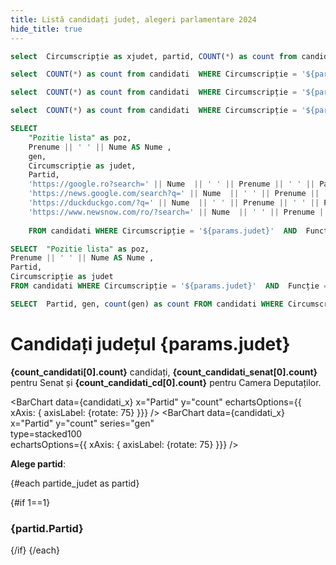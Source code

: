 ```yaml
---
title: Listă candidați județ, alegeri parlamentare 2024
hide_title: true
---
```


```sql partide_judet
select  Circumscripție as xjudet, partid, COUNT(*) as count from candidati  WHERE Circumscripție = '${params.judet}' AND partid NOT NULL GROUP BY Circumscripție, partid ORDER BY count DESC 
```

```sql count_candidati
select  COUNT(*) as count from candidati  WHERE Circumscripție = '${params.judet}'  
```

```sql count_candidati_cd
select  COUNT(*) as count from candidati  WHERE Circumscripție = '${params.judet}' AND Funcție = 'CD'
```

```sql count_candidati_senat
select  COUNT(*) as count from candidati  WHERE Circumscripție = '${params.judet}' AND Funcție = 'S'
```

```sql candidati_senat
SELECT  
    "Pozitie lista" as poz, 
    Prenume || ' ' || Nume AS Nume , 
    gen, 
    Circumscripție as judet,
    Partid,
    'https://google.ro?search=' || Nume  || ' ' || Prenume || ' ' || Partid || ' Senat'  AS G, 
    'https://news.google.com/search?q=' || Nume  || ' ' || Prenume || ' ' || Partid || '&hl=ro&gl=RO&ceid=RO:ro' AS gN,
    'https://duckduckgo.com/?q=' || Nume  || ' ' || Prenume || ' ' || Partid || '&kp=-2' AS DDG, 
    'https://www.newsnow.com/ro/?search=' || Nume  || ' ' || Prenume || ' ' || Partid || '&lang=ro' AS NN 
     
    FROM candidati WHERE Circumscripție = '${params.judet}'  AND  Funcție ='S'  ORDER BY "Pozitie lista" ASC
```

```sql candidati_cd
SELECT  "Pozitie lista" as poz, 
Prenume || ' ' || Nume AS Nume , 
Partid,
Circumscripție as judet
FROM candidati WHERE Circumscripție = '${params.judet}'  AND  Funcție ='CD'  ORDER BY "Pozitie lista" ASC
```

```sql candidati_x
SELECT  Partid, gen, count(gen) as count FROM candidati WHERE Circumscripție = '${params.judet}' group by Partid, gen

```

# Candidați județul **{params.judet}**
<Alert status="info">
<b>{count_candidati[0].count}</b> candidați, <b>{count_candidati_senat[0].count}</b> pentru Senat și <b>{count_candidati_cd[0].count}</b> pentru Camera Deputaților.
</Alert>


<BarChart data={candidati_x} x="Partid" y="count" echartsOptions={{ xAxis: { axisLabel: {rotate: 75}  }}}
/>
<BarChart data={candidati_x} x="Partid" y="count" series="gen"     
type=stacked100  
echartsOptions={{ xAxis: { axisLabel: {rotate: 75}  }}}
/>


**Alege partid**: <ListaPartide judet={params.judet} partide={partide_judet} />



 {#each partide_judet as partid}      


{#if 1==1}
  ### {partid.Partid}

<div class="flex">
    <div class="grow w-1">       
        <ListaCandidatiPartid xpartid={partid.Partid} xjudet={params.judet} candidati={candidati_senat} camera="senat" title="Senat" />
    </div>
    <div class="grow w-1">
        <ListaCandidatiPartid xpartid={partid.Partid} xjudet={params.judet} candidati={candidati_cd} camera="camera deputaților" title="Camera Deputaților" />
    </div>
 </div>

  <a href="/{params.judet}/{partid.Partid}" class="hover:bg-blue-500 hover:text-white px-1 hover:rounded-mx inline-block" >
    
  </a>
 {/if}
{/each} 
